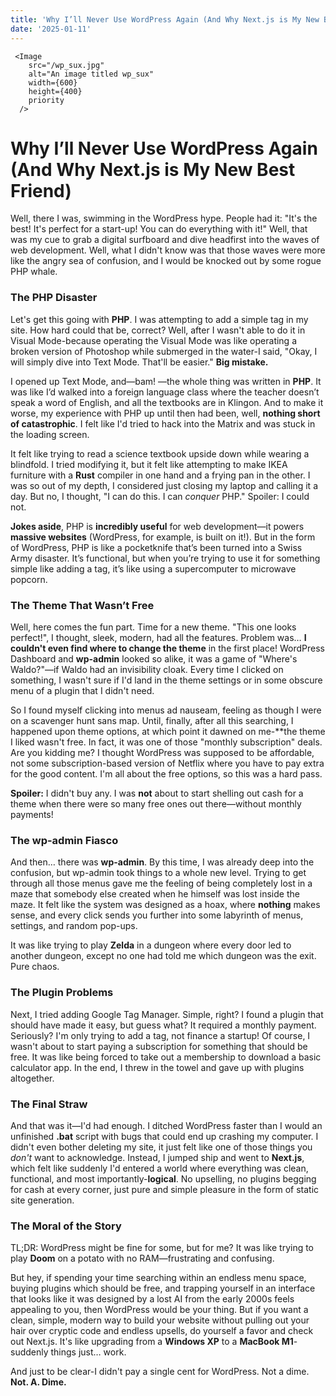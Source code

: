 ```yaml
---
title: 'Why I’ll Never Use WordPress Again (And Why Next.js is My New Best Friend)'
date: '2025-01-11'
---
```


     <Image 
        src="/wp_sux.jpg" 
        alt="An image titled wp_sux"
        width={600} 
        height={400} 
        priority 
      />


# **Why I’ll Never Use WordPress Again (And Why Next.js is My New Best Friend)**

Well, there I was, swimming in the WordPress hype. People had it: "It's the best! It's perfect for a start-up! You can do everything with it!" Well, that was my cue to grab a digital surfboard and dive headfirst into the waves of web development. Well, what I didn't know was that those waves were more like the angry sea of confusion, and I would be knocked out by some rogue PHP whale.

### **The PHP Disaster**

Let's get this going with **PHP**. I was attempting to add a simple tag in my site. How hard could that be, correct? Well, after I wasn't able to do it in Visual Mode-because operating the Visual Mode was like operating a broken version of Photoshop while submerged in the water-I said, "Okay, I will simply dive into Text Mode. That'll be easier." **Big mistake.**

I opened up Text Mode, and—bam! —the whole thing was written in **PHP**. It was like I’d walked into a foreign language class where the teacher doesn’t speak a word of English, and all the textbooks are in Klingon. And to make it worse, my experience with PHP up until then had been, well, **nothing short of catastrophic**. I felt like I'd tried to hack into the Matrix and was stuck in the loading screen.

It felt like trying to read a science textbook upside down while wearing a blindfold. I tried modifying it, but it felt like attempting to make IKEA furniture with a **Rust** compiler in one hand and a frying pan in the other. I was so out of my depth, I considered just closing my laptop and calling it a day. But no, I thought, "I can do this. I can *conquer* PHP." Spoiler: I could not.

**Jokes aside**, PHP is **incredibly useful** for web development—it powers **massive websites** (WordPress, for example, is built on it!). But in the form of WordPress, PHP is like a pocketknife that’s been turned into a Swiss Army disaster. It’s functional, but when you’re trying to use it for something simple like adding a tag, it’s like using a supercomputer to microwave popcorn.

### **The Theme That Wasn’t Free**

Well, here comes the fun part. Time for a new theme. "This one looks perfect!", I thought, sleek, modern, had all the features. Problem was… **I couldn't even find where to change the theme** in the first place! WordPress Dashboard and **wp-admin** looked so alike, it was a game of "Where's Waldo?"—if Waldo had an invisibility cloak. Every time I clicked on something, I wasn't sure if I'd land in the theme settings or in some obscure menu of a plugin that I didn't need.

So I found myself clicking into menus ad nauseam, feeling as though I were on a scavenger hunt sans map. Until, finally, after all this searching, I happened upon theme options, at which point it dawned on me-**the theme I liked wasn't free. In fact, it was one of those "monthly subscription" deals. Are you kidding me? I thought WordPress was supposed to be affordable, not some subscription-based version of Netflix where you have to pay extra for the good content. I'm all about the free options, so this was a hard pass.

**Spoiler:** I didn't buy any. I was **not** about to start shelling out cash for a theme when there were so many free ones out there—without monthly payments!

### **The wp-admin Fiasco**

And then… there was **wp-admin**. By this time, I was already deep into the confusion, but wp-admin took things to a whole new level. Trying to get through all those menus gave me the feeling of being completely lost in a maze that somebody else created when he himself was lost inside the maze. It felt like the system was designed as a hoax, where **nothing** makes sense, and every click sends you further into some labyrinth of menus, settings, and random pop-ups.

It was like trying to play **Zelda** in a dungeon where every door led to another dungeon, except no one had told me which dungeon was the exit. Pure chaos.

### **The Plugin Problems**

Next, I tried adding Google Tag Manager. Simple, right? I found a plugin that should have made it easy, but guess what? It required a monthly payment. Seriously? I'm only trying to add a tag, not finance a startup! Of course, I wasn't about to start paying a subscription for something that should be free. It was like being forced to take out a membership to download a basic calculator app. In the end, I threw in the towel and gave up with plugins altogether.

### The Final Straw

And that was it—I'd had enough. I ditched WordPress faster than I would an unfinished **.bat** script with bugs that could end up crashing my computer. I didn't even bother deleting my site, it just felt like one of those things you *don't* want to acknowledge. Instead, I jumped ship and went to **Next.js**, which felt like suddenly I'd entered a world where everything was clean, functional, and most importantly-**logical**. No upselling, no plugins begging for cash at every corner, just pure and simple pleasure in the form of static site generation.

### **The Moral of the Story**

TL;DR: WordPress might be fine for some, but for me? It was like trying to play **Doom** on a potato with no RAM—frustrating and confusing.

But hey, if spending your time searching within an endless menu space, buying plugins which should be free, and trapping yourself in an interface that looks like it was designed by a lost AI from the early 2000s feels appealing to you, then WordPress would be your thing. But if you want a clean, simple, modern way to build your website without pulling out your hair over cryptic code and endless upsells, do yourself a favor and check out Next.js. It's like upgrading from a **Windows XP** to a **MacBook M1**-suddenly things just… work.

And just to be clear-I didn't pay a single cent for WordPress. Not a dime. **Not. A. Dime.**

